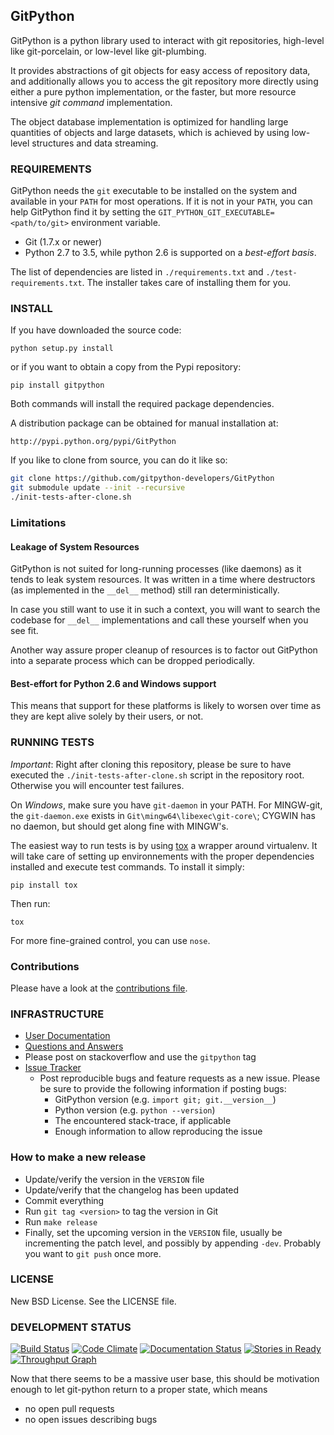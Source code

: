 ## GitPython

GitPython is a python library used to interact with git repositories, high-level like git-porcelain, 
or low-level like git-plumbing.

It provides abstractions of git objects for easy access of repository data, and additionally 
allows you to access the git repository more directly using either a pure python implementation, 
or the faster, but more resource intensive *git command* implementation.

The object database implementation is optimized for handling large quantities of objects and large datasets, 
which is achieved by using low-level structures and data streaming.


### REQUIREMENTS

GitPython needs the `git` executable to be installed on the system and available 
in your `PATH` for most operations. 
If it is not in your `PATH`, you can help GitPython find it by setting 
the `GIT_PYTHON_GIT_EXECUTABLE=<path/to/git>` environment variable.

* Git (1.7.x or newer)
* Python 2.7 to 3.5, while python 2.6 is supported on a *best-effort basis*.

The list of dependencies are listed in `./requirements.txt` and `./test-requirements.txt`. 
The installer takes care of installing them for you.

### INSTALL

If you have downloaded the source code:

    python setup.py install

or if you want to obtain a copy from the Pypi repository:

    pip install gitpython

Both commands will install the required package dependencies.

A distribution package can be obtained for manual installation at:

    http://pypi.python.org/pypi/GitPython

If you like to clone from source, you can do it like so:

```bash
git clone https://github.com/gitpython-developers/GitPython
git submodule update --init --recursive
./init-tests-after-clone.sh
```

### Limitations

#### Leakage of System Resources

GitPython is not suited for long-running processes (like daemons) as it tends to
leak system resources. It was written in a time where destructors (as implemented
in the `__del__` method) still ran deterministically.

In case you still want to use it in such a context, you will want to search the
codebase for `__del__` implementations and call these yourself when you see fit.

Another way assure proper cleanup of resources is to factor out GitPython into a
separate process which can be dropped periodically.

#### Best-effort for Python 2.6 and Windows support

This means that support for these platforms is likely to worsen over time
as they are kept alive solely by their users, or not.

### RUNNING TESTS

*Important*: Right after cloning this repository, please be sure to have executed
the `./init-tests-after-clone.sh` script in the repository root. Otherwise
you will encounter test failures.

On *Windows*, make sure you have `git-daemon` in your PATH.  For MINGW-git, the `git-daemon.exe`
exists in `Git\mingw64\libexec\git-core\`; CYGWIN has no daemon, but should get along fine
with MINGW's.

The easiest way to run tests is by using [tox](https://pypi.python.org/pypi/tox)
a wrapper around virtualenv. It will take care of setting up environnements with the proper
dependencies installed and execute test commands. To install it simply:

    pip install tox

Then run:

    tox


For more fine-grained control, you can use `nose`.

### Contributions

Please have a look at the [contributions file][contributing].

### INFRASTRUCTURE

* [User Documentation](http://gitpython.readthedocs.org)
* [Questions and Answers](http://stackexchange.com/filters/167317/gitpython)
 * Please post on stackoverflow and use the `gitpython` tag
* [Issue Tracker](https://github.com/gitpython-developers/GitPython/issues)
  * Post reproducible bugs and feature requests as a new issue. 
    Please be sure to provide the following information if posting bugs:
    * GitPython version (e.g. `import git; git.__version__`)
    * Python version (e.g. `python --version`)
    * The encountered stack-trace, if applicable
    * Enough information to allow reproducing the issue

### How to make a new release

* Update/verify the version in the `VERSION` file
* Update/verify that the changelog has been updated
* Commit everything
* Run `git tag <version>` to tag the version in Git
* Run `make release`
* Finally, set the upcoming version in the `VERSION` file, usually be
  incrementing the patch level, and possibly by appending `-dev`. Probably you
  want to `git push` once more.

### LICENSE

New BSD License.  See the LICENSE file.

### DEVELOPMENT STATUS

[![Build Status](https://travis-ci.org/gitpython-developers/GitPython.svg)](https://travis-ci.org/gitpython-developers/GitPython)
[![Code Climate](https://codeclimate.com/github/gitpython-developers/GitPython/badges/gpa.svg)](https://codeclimate.com/github/gitpython-developers/GitPython)
[![Documentation Status](https://readthedocs.org/projects/gitpython/badge/?version=stable)](https://readthedocs.org/projects/gitpython/?badge=stable)
[![Stories in Ready](https://badge.waffle.io/gitpython-developers/GitPython.png?label=ready&title=Ready)](https://waffle.io/gitpython-developers/GitPython)
[![Throughput Graph](https://graphs.waffle.io/gitpython-developers/GitPython/throughput.svg)](https://waffle.io/gitpython-developers/GitPython/metrics/throughput)

Now that there seems to be a massive user base, this should be motivation enough to let git-python 
return to a proper state, which means

* no open pull requests
* no open issues describing bugs

[contributing]: https://github.com/gitpython-developers/GitPython/blob/master/README.md
